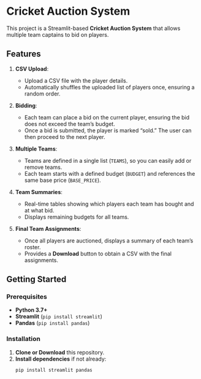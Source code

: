 # Cricket Auction System

This project is a Streamlit-based **Cricket Auction System** that allows multiple team captains to bid on players.

## Features
1. **CSV Upload**:  
   - Upload a CSV file with the player details.  
   - Automatically shuffles the uploaded list of players once, ensuring a random order.

2. **Bidding**:  
   - Each team can place a bid on the current player, ensuring the bid does not exceed the team’s budget.  
   - Once a bid is submitted, the player is marked “sold.” The user can then proceed to the next player.

3. **Multiple Teams**:  
   - Teams are defined in a single list (`TEAMS`), so you can easily add or remove teams.  
   - Each team starts with a defined budget (`BUDGET`) and references the same base price (`BASE_PRICE`).

4. **Team Summaries**:  
   - Real-time tables showing which players each team has bought and at what bid.  
   - Displays remaining budgets for all teams.

5. **Final Team Assignments**:  
   - Once all players are auctioned, displays a summary of each team’s roster.  
   - Provides a **Download** button to obtain a CSV with the final assignments.

## Getting Started

### Prerequisites
- **Python 3.7+**
- **Streamlit** (`pip install streamlit`)
- **Pandas** (`pip install pandas`)

### Installation
1. **Clone or Download** this repository.
2. **Install dependencies** if not already:
   ```bash
   pip install streamlit pandas
